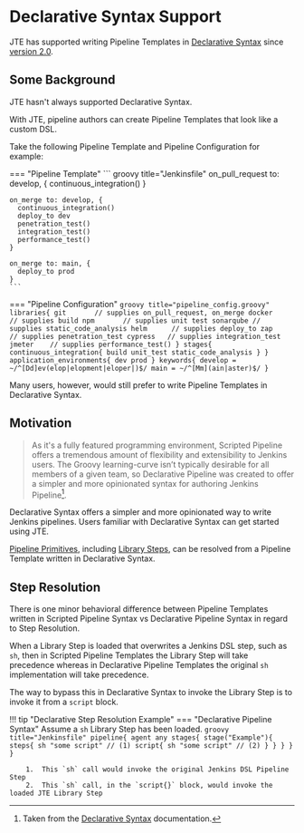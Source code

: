 # Declarative Syntax Support

JTE has supported writing Pipeline Templates in [Declarative Syntax](https://www.jenkins.io/doc/book/pipeline/syntax/) since [version 2.0](https://github.com/jenkinsci/templating-engine-plugin/releases/tag/2.0).

## Some Background

JTE hasn't always supported Declarative Syntax.

With JTE, pipeline authors can create Pipeline Templates that look like a custom DSL.

Take the following Pipeline Template and Pipeline Configuration for example:

=== "Pipeline Template"
    ``` groovy title="Jenkinsfile"
    on_pull_request to: develop, {
      continuous_integration()
    }

    on_merge to: develop, {
      continuous_integration()
      deploy_to dev
      penetration_test()
      integration_test()
      performance_test()
    }

    on_merge to: main, {
      deploy_to prod
    }
    ```
=== "Pipeline Configuration"
    ``` groovy title="pipeline_config.groovy"
    libraries{
      git       // supplies on_pull_request, on_merge
      docker    // supplies build
      npm       // supplies unit test
      sonarqube // supplies static_code_analysis
      helm      // supplies deploy_to
      zap       // supplies penetration_test
      cypress   // supplies integration_test
      jmeter    // supplies performance_test()
    }
    stages{
      continuous_integration{
        build
        unit_test
        static_code_analysis
      }
    }
    application_environments{
      dev
      prod
    }
    keywords{
      develop = ~/^[Dd]ev(elop|elopment|eloper|)$/
      main = ~/^[Mm](ain|aster)$/
    }
    ```

Many users, however, would still prefer to write Pipeline Templates in Declarative Syntax.

## Motivation

> As it's a fully featured programming environment, Scripted Pipeline offers a tremendous amount of flexibility and extensibility to Jenkins users. The Groovy learning-curve isn’t typically desirable for all members of a given team, so Declarative Pipeline was created to offer a simpler and more opinionated syntax for authoring Jenkins Pipeline[^1].

Declarative Syntax offers a simpler and more opinionated way to write Jenkins pipelines.
Users familiar with Declarative Syntax can get started using JTE.

[Pipeline Primitives](../pipeline-primitives/index.md), including [Library Steps](../library-development/library-steps.md), can be resolved from a Pipeline Template written in Declarative Syntax.

## Step Resolution

There is one minor behavioral difference between Pipeline Templates written in Scripted Pipeline Syntax vs Declarative Pipeline Syntax in regard to Step Resolution.

When a Library Step is loaded that overwrites a Jenkins DSL step, such as `sh`, then in Scripted Pipeline Templates the Library Step will take precedence whereas in Declarative Pipeline Templates the original `sh` implementation will take precedence.

The way to bypass this in Declarative Syntax to invoke the Library Step is to invoke it from a `script` block.

!!! tip "Declarative Step Resolution Example"
    === "Declarative Pipeline Syntax"
        Assume a `sh` Library Step has been loaded.
        ``` groovy title="Jenkinsfile"
        pipeline{
          agent any
          stages{
            stage("Example"){
              steps{
                sh "some script" // (1)
                script{
                  sh "some script" // (2)
                }
              }
            }
          }
        }
        ```

        1.  This `sh` call would invoke the original Jenkins DSL Pipeline Step
        2.  This `sh` call, in the `script{}` block, would invoke the loaded JTE Library Step

[^1]: Taken from the [Declarative Syntax](https://www.jenkins.io/doc/book/pipeline/syntax/#compare) documentation.
